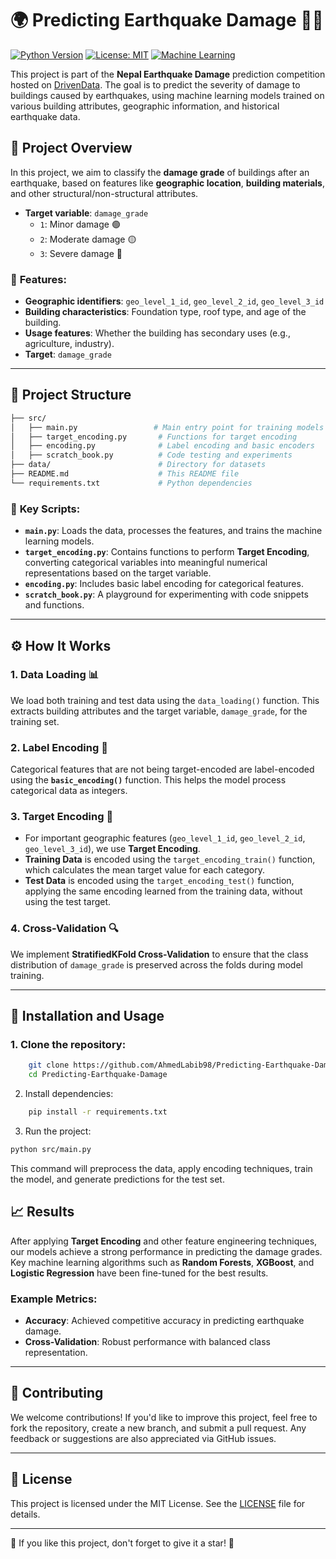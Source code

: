 # 🌍 **Predicting Earthquake Damage** 🏢💥

[![Python Version](https://img.shields.io/badge/python-3.10-blue.svg)](https://www.python.org/downloads/release/python-3100/)
[![License: MIT](https://img.shields.io/badge/License-MIT-yellow.svg)](https://opensource.org/licenses/MIT)
[![Machine Learning](https://img.shields.io/badge/Machine%20Learning-Project-success?style=flat&logo=data:image/svg+xml;base64,<logo>)](#)

This project is part of the **Nepal Earthquake Damage** prediction competition hosted on [DrivenData](https://www.drivendata.org/competitions/57/nepal-earthquake/page/136/). The goal is to predict the severity of damage to buildings caused by earthquakes, using machine learning models trained on various building attributes, geographic information, and historical earthquake data.


## 🌟 **Project Overview**

In this project, we aim to classify the **damage grade** of buildings after an earthquake, based on features like **geographic location**, **building materials**, and other structural/non-structural attributes.


- **Target variable**: `damage_grade`
  - `1`: Minor damage 🟢
  - `2`: Moderate damage 🟡
  - `3`: Severe damage 🔴

### 🎯 **Features**:
- **Geographic identifiers**: `geo_level_1_id`, `geo_level_2_id`, `geo_level_3_id`
- **Building characteristics**: Foundation type, roof type, and age of the building.
- **Usage features**: Whether the building has secondary uses (e.g., agriculture, industry).
- **Target**: `damage_grade`

---

## 📂 **Project Structure**
```bash
├── src/
│   ├── main.py                 # Main entry point for training models
│   ├── target_encoding.py       # Functions for target encoding
│   ├── encoding.py              # Label encoding and basic encoders
│   ├── scratch_book.py          # Code testing and experiments
├── data/                        # Directory for datasets
├── README.md                    # This README file
└── requirements.txt             # Python dependencies
```

### 📂 **Key Scripts**:
- **`main.py`**: Loads the data, processes the features, and trains the machine learning models.
- **`target_encoding.py`**: Contains functions to perform **Target Encoding**, converting categorical variables into meaningful numerical representations based on the target variable.
- **`encoding.py`**: Includes basic label encoding for categorical features.
- **`scratch_book.py`**: A playground for experimenting with code snippets and functions.

---

## ⚙️ **How It Works**

### 1. **Data Loading** 📊
   We load both training and test data using the `data_loading()` function. This extracts building attributes and the target variable, `damage_grade`, for the training set.

### 2. **Label Encoding** 🔢
   Categorical features that are not being target-encoded are label-encoded using the **`basic_encoding()`** function. This helps the model process categorical data as integers.

### 3. **Target Encoding** 🎯
   - For important geographic features (`geo_level_1_id`, `geo_level_2_id`, `geo_level_3_id`), we use **Target Encoding**. 
   - **Training Data** is encoded using the `target_encoding_train()` function, which calculates the mean target value for each category.
   - **Test Data** is encoded using the `target_encoding_test()` function, applying the same encoding learned from the training data, without using the test target.

### 4. **Cross-Validation** 🔍
   We implement **StratifiedKFold Cross-Validation** to ensure that the class distribution of `damage_grade` is preserved across the folds during model training.

---

## 🚀 **Installation and Usage**

### 1. Clone the repository:
```bash
    git clone https://github.com/AhmedLabib98/Predicting-Earthquake-Damage.git
    cd Predicting-Earthquake-Damage
```
  2. Install dependencies:
```bash
    pip install -r requirements.txt
```
3. Run the project:
```bash
python src/main.py
```
This command will preprocess the data, apply encoding techniques, train the model, and generate predictions for the test set.

## 📈 **Results**

After applying **Target Encoding** and other feature engineering techniques, our models achieve a strong performance in predicting the damage grades. Key machine learning algorithms such as **Random Forests**, **XGBoost**, and **Logistic Regression** have been fine-tuned for the best results.

### Example Metrics:
- **Accuracy**: Achieved competitive accuracy in predicting earthquake damage.
- **Cross-Validation**: Robust performance with balanced class representation.

---

## 🤝 **Contributing**

We welcome contributions! If you'd like to improve this project, feel free to fork the repository, create a new branch, and submit a pull request. Any feedback or suggestions are also appreciated via GitHub issues.

---

## 📄 **License**

This project is licensed under the MIT License. See the [LICENSE](LICENSE) file for details.

---

🌟 If you like this project, don't forget to give it a star! 🌟
